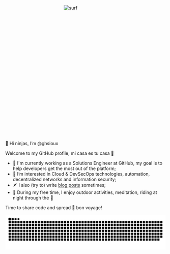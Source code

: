 <a href="https://octodex.github.com/"><img src="https://octodex.github.com/images/surftocat.png" width="320" height="320" alt="surf" align="right"> </a></div>
<div style="padding-top: 50%; margin-top: 10em;">
  
</br></br>
👋 Hi ninjas, I’m @ghsioux
</br>

Welcome to my GitHub profile, mi casa es tu casa  👻
- 👾 I'm currently working as a Solutions Engineer at GitHub, my goal is to help developers get the most out of the platform;
- 👀 I’m interested in Cloud & DevSecOps technologies, automation, decentralized networks and information security;
- 🪶 I also (try to) write [blog posts](https://ghsioux.github.io/) sometimes;
- 🌱 During my free time, I enjoy outdoor activities, meditation, riding at night through the 🌃

Time to share code and spread 💜 bon voyage!

![GitHub Contribution graph - snake game](https://raw.githubusercontent.com/ghsioux/ghsioux/output/github-contribution-grid-snake.svg)

</div>
<!---
ghsioux/ghsioux is a ✨ special ✨ repository because its `README.md` (this file) appears on your GitHub profile.
You can click the Preview link to take a look at your changes.
--->
